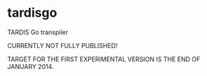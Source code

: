 tardisgo
========

TARDIS Go transpiler

CURRENTLY NOT FULLY PUBLISHED! 

TARGET FOR THE FIRST EXPERIMENTAL VERSION IS THE END OF JANUARY 2014.
